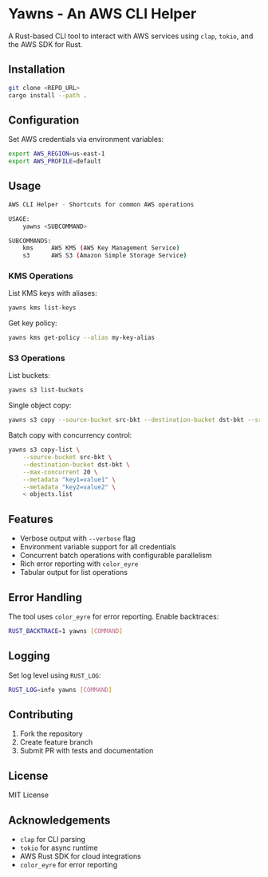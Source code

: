 # Yawns - An AWS CLI Helper

A Rust-based CLI tool to interact with AWS services using `clap`, `tokio`, and the AWS SDK for Rust.

## Installation

```bash
git clone <REPO_URL>
cargo install --path .
```

## Configuration

Set AWS credentials via environment variables:

```bash
export AWS_REGION=us-east-1
export AWS_PROFILE=default
```

## Usage

```bash
AWS CLI Helper - Shortcuts for common AWS operations

USAGE:
    yawns <SUBCOMMAND>

SUBCOMMANDS:
    kms     AWS KMS (AWS Key Management Service)
    s3      AWS S3 (Amazon Simple Storage Service)
```

### KMS Operations

List KMS keys with aliases:

```bash
yawns kms list-keys
```

Get key policy:

```bash
yawns kms get-policy --alias my-key-alias
```

### S3 Operations

List buckets:

```bash
yawns s3 list-buckets
```

Single object copy:

```bash
yawns s3 copy --source-bucket src-bkt --destination-bucket dst-bkt --src object.txt --dst new_object.txt
```

Batch copy with concurrency control:

```bash
yawns s3 copy-list \
    --source-bucket src-bkt \
    --destination-bucket dst-bkt \
    --max-concurrent 20 \
    --metadata "key1=value1" \
    --metadata "key2=value2" \
    < objects.list
```

## Features

- Verbose output with `--verbose` flag
- Environment variable support for all credentials
- Concurrent batch operations with configurable parallelism
- Rich error reporting with `color_eyre`
- Tabular output for list operations

## Error Handling

The tool uses `color_eyre` for error reporting. Enable backtraces:

```bash
RUST_BACKTRACE=1 yawns [COMMAND]
```

## Logging

Set log level using `RUST_LOG`:

```bash
RUST_LOG=info yawns [COMMAND]
```

## Contributing

1. Fork the repository
2. Create feature branch
3. Submit PR with tests and documentation

## License

MIT License

## Acknowledgements

- `clap` for CLI parsing
- `tokio` for async runtime
- AWS Rust SDK for cloud integrations
- `color_eyre` for error reporting
